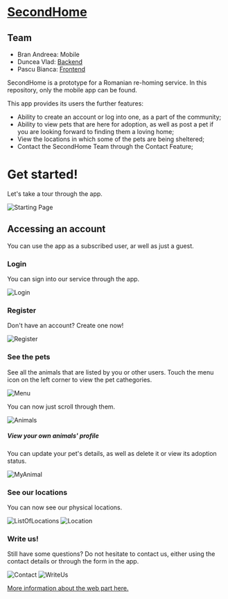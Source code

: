 # [SecondHome](https://www.secondhome.fragmentedpixel.com/)


## Team
* Bran Andreea: Mobile
* Duncea Vlad: [Backend](https://github.com/VladDuncea/SecondHome/tree/master/WEB/server)
* Pascu Bianca: [Frontend](https://github.com/VladDuncea/SecondHome/tree/master/WEB)

SecondHome is a prototype for a Romanian re-homing service. In this repository, only the mobile app can be found.


This app provides its users the further features:

  - Ability to create an account or log into one, as a part of the community;
  - Ability to view pets that are here for adoption, as well as post a pet if you are looking forward to finding them a loving home;
  - View the locations in which some of the pets are being sheltered;
  - Contact the SecondHome Team through the Contact Feature;

# Get started!
Let's take a tour through the app.  

![Starting Page](/app-overview/Home.png)


## Accessing an account
You can use the app as a subscribed user, ar well as just a guest.
### Login
You can sign into our service through the app.

![Login](/app-overview/Login.png)
### Register
Don't have an account? Create one now!

![Register](/app-overview/Register.png)

### See the pets
See all the animals that are listed by you or other users. 
Touch the menu icon on the left corner to view the pet cathegories.

![Menu](/app-overview/Menu.png)

You can now just scroll through them.  

![Animals](/app-overview/ViewAnimals.png)

##### View your own animals' profile

You can update your pet's details, as well as delete it or view its adoption status.

![MyAnimal](/app-overview/MyAnimal.png)
### See our locations

You can now see our physical locations.

![ListOfLocations](/app-overview/ListOfLocations.png)
![Location](/app-overview/Location.png)

### Write us!
Still have some questions? Do not hesitate to contact us, either using the contact details or through the form in the app.

![Contact](/app-overview/Contact.png)
![WriteUs](/app-overview/WriteUs.png)

[More information about the web part here.](https://github.com/VladDuncea/SecondHome)
